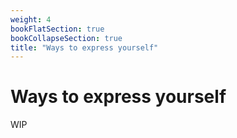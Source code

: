 ```yaml
---
weight: 4
bookFlatSection: true
bookCollapseSection: true
title: "Ways to express yourself"
---
```

# Ways to express yourself

WIP